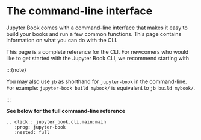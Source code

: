 # The command-line interface

Jupyter Book comes with a command-line interface that makes it easy to
build your books and run a few common functions. This page contains information
on what you can do with the CLI.

This page is a complete reference for the CLI. For newcomers who would like to
get started with the Jupyter Book CLI, we recommend starting with [](../start/overview.md)

:::{note}

You may also use ``jb`` as shorthand for ``jupyter-book`` in the command-line.
For example: `jupyter-book build mybook/` is equivalent to ``jb build mybook/``.

:::

**See below for the full command-line reference**

```{eval-rst}
.. click:: jupyter_book.cli.main:main
   :prog: jupyter-book
   :nested: full
```
